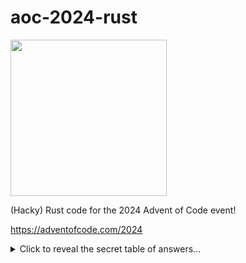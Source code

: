 # aoc-2024-rust

<div align="left">
  <p>
    <img src="https://github.com/Schalk1e/aoc-2024-rust/workflows/continuous-integration/badge.svg" width="250" />
  </p>
</div>

(Hacky) Rust code for the 2024 Advent of Code event!

https://adventofcode.com/2024

<details>
  <summary>Click to reveal the secret table of answers...</summary>
  <br>

| Day  |    Part 1    |          Part 2 |
| :--- | :----------: | --------------: |
| 1    |   2970687    |        23963899 |
| 2    |     598      |             634 |
| 3    |  173731097   |        81292334 |
| 4    |     2336     |            1831 |
| 5    |     4766     |            6257 |
| 6    |     4826     |             *** |
| 7    | 932137732557 | 661823605105500 |
| 8    |     359      |            1293 |
| 9    |      ?       |               ? |

_*** - This takes a while to run. Redacted for now._
<br>
_? - Still a work in progress_

</details>
